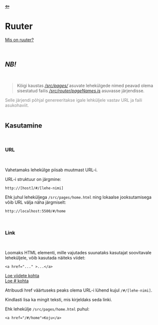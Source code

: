 ### [⇦](../main.md)

# **Ruuter**

[Mis on ruuter?](https://web.dev/urlpattern/)

<br>

## **_NB!_**

<br>

> Kõigi kaustas [_/src/pages/_](../../src/pages/) asuvate lehekülgede nimed peavad olema sisestatud failis [_/src/router/pageNames.js_](../../src/router/list.js) asuvasse järjendisse.

<div style="opacity: 0.5"> Selle järjendi põhjal genereeritakse igale lehküljele vastav URL ja faili asukohaviit.</div>

<br>

## **Kasutamine**

<br>

### **URL**

<br>

Vahetamaks lehekülge piisab muutmast URL-i.

URL-i struktuur on järgmine:

    http://[host]/#/[lehe-nimi]

Ehk juhul leheküljega <code>/src/pages/home.html</code> ning lokaalse jooksutamisega võib URL välja näha järgmiselt:

    http://localhost:5500/#/home

<br>

### **Link**

<br>

Loomaks HTML elementi, mille vajutades suunataks kasutajat soovitavale leheküljele, võib kasutada näiteks viidet:

    <a href="..." >...</a>

[Loe viidete kohta](https://developer.mozilla.org/en-US/docs/Web/HTML/Element/a) \
[Loe # kohta](https://stackoverflow.com/questions/21850093/usage-of-hash-in-url)

Atribuudi href väärtuseks peaks olema URL-i lühend kujul <code>/#/[lehe-nimi]</code>.

Kindlasti lisa ka mingit teksti, mis kirjeldaks seda linki.

Ehk lehekülje <code>/src/pages/home.html</code> puhul:

    <a href="/#/home">Koju</a>

